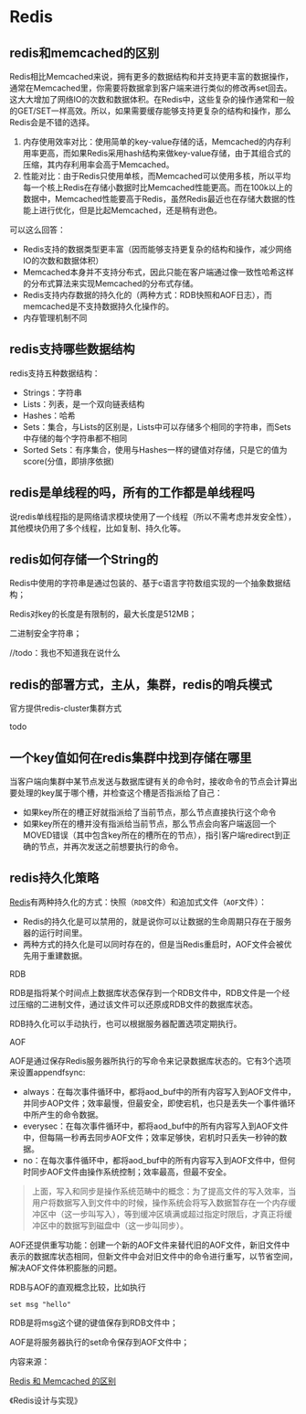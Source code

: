 # Redis

## redis和memcached的区别

Redis相比Memcached来说，拥有更多的数据结构和并支持更丰富的数据操作，通常在Memcached里，你需要将数据拿到客户端来进行类似的修改再set回去。这大大增加了网络IO的次数和数据体积。在Redis中，这些复杂的操作通常和一般的GET/SET一样高效。所以，如果需要缓存能够支持更复杂的结构和操作，那么Redis会是不错的选择。

1. 内存使用效率对比：使用简单的key-value存储的话，Memcached的内存利用率更高，而如果Redis采用hash结构来做key-value存储，由于其组合式的压缩，其内存利用率会高于Memcached。
2. 性能对比：由于Redis只使用单核，而Memcached可以使用多核，所以平均每一个核上Redis在存储小数据时比Memcached性能更高。而在100k以上的数据中，Memcached性能要高于Redis，虽然Redis最近也在存储大数据的性能上进行优化，但是比起Memcached，还是稍有逊色。

可以这么回答：

* Redis支持的数据类型更丰富（因而能够支持更复杂的结构和操作，减少网络IO的次数和数据体积）
* Memcached本身并不支持分布式，因此只能在客户端通过像一致性哈希这样的分布式算法来实现Memcached的分布式存储。
* Redis支持内存数据的持久化的（两种方式：RDB快照和AOF日志），而memcached是不支持数据持久化操作的。
* 内存管理机制不同

## redis支持哪些数据结构

redis支持五种数据结构：

* Strings：字符串
* Lists：列表，是一个双向链表结构
* Hashes：哈希
* Sets：集合，与Lists的区别是，Lists中可以存储多个相同的字符串，而Sets中存储的每个字符串都不相同
* Sorted Sets：有序集合，使用与Hashes一样的键值对存储，只是它的值为score\(分值，即排序依据\)

## redis是单线程的吗，所有的工作都是单线程吗

说redis单线程指的是网络请求模块使用了一个线程（所以不需考虑并发安全性），其他模块仍用了多个线程，比如复制、持久化等。

## redis如何存储一个String的

Redis中使用的字符串是通过包装的、基于c语言字符数组实现的一个抽象数据结构；

Redis对key的长度是有限制的，最大长度是512MB；

二进制安全字符串；

//todo：我也不知道我在说什么

## redis的部署方式，主从，集群，redis的哨兵模式

官方提供redis-cluster集群方式

todo

## 一个key值如何在redis集群中找到存储在哪里

当客户端向集群中某节点发送与数据库键有关的命令时，接收命令的节点会计算出要处理的key属于哪个槽，并检查这个槽是否指派给了自己：

* 如果key所在的槽正好就指派给了当前节点，那么节点直接执行这个命令
* 如果key所在的槽并没有指派给当前节点，那么节点会向客户端返回一个MOVED错误（其中包含key所在的槽所在的节点），指引客户端redirect到正确的节点，并再次发送之前想要执行的命令。

## redis持久化策略

[Redis](http://redis.io/)有两种持久化的方式：快照（`RDB`文件）和追加式文件（`AOF`文件）：

* Redis的持久化是可以禁用的，就是说你可以让数据的生命周期只存在于服务器的运行时间里。
* 两种方式的持久化是可以同时存在的，但是当Redis重启时，AOF文件会被优先用于重建数据。

RDB

RDB是指将某个时间点上数据库状态保存到一个RDB文件中，RDB文件是一个经过压缩的二进制文件，通过该文件可以还原成RDB文件的数据库状态。

RDB持久化可以手动执行，也可以根据服务器配置选项定期执行。

AOF

AOF是通过保存Redis服务器所执行的写命令来记录数据库状态的。它有3个选项来设置appendfsync:

* always：在每次事件循环中，都将aod\_buf中的所有内容写入到AOF文件中，并同步AOP文件；效率最慢，但最安全，即使宕机，也只是丢失一个事件循环中所产生的命令数据。
* everysec：在每次事件循环中，都将aod\_buf中的所有内容写入到AOF文件中，但每隔一秒再去同步AOF文件；效率足够快，宕机时只丢失一秒钟的数据。
* no：在每次事件循环中，都将aod\_buf中的所有内容写入到AOF文件中，但何时同步AOF文件由操作系统控制；效率最高，但最不安全。

> 上面，写入和同步是操作系统范畴中的概念：为了提高文件的写入效率，当用户将数据写入到文件中的时候，操作系统会将写入数据暂存在一个内存缓冲区中（这一步叫写入），等到缓冲区填满或超过指定时限后，才真正将缓冲区中的数据写到磁盘中（这一步叫同步）。

AOF还提供重写功能：创建一个新的AOF文件来替代旧的AOF文件，新旧文件中表示的数据库状态相同，但新文件中会对旧文件中的命令进行重写，以节省空间，解决AOF文件体积膨胀的问题。

RDB与AOF的直观概念比较，比如执行

```text
set msg "hello"
```

RDB是将msg这个键的键值保存到RDB文件中；

AOF是将服务器执行的set命令保存到AOF文件中；

内容来源：

[Redis 和 Memcached 的区别](http://blog.jobbole.com/103106/)

《Redis设计与实现》

